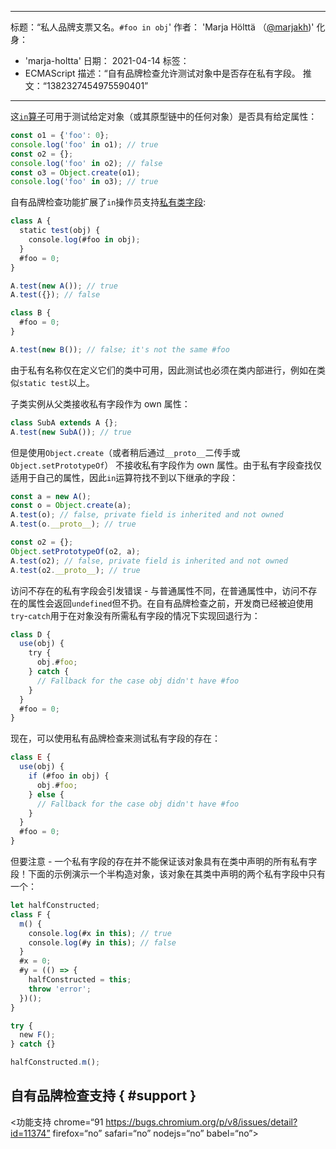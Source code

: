 ***

标题：“私人品牌支票又名。`#foo in obj`'
作者： 'Marja Hölttä （[@marjakh](https://twitter.com/marjakh))'
化身：

*   'marja-holtta'
    日期： 2021-04-14
    标签：
*   ECMAScript
    描述：“自有品牌检查允许测试对象中是否存在私有字段。
    推文：“1382327454975590401”

***

这[`in`算子](https://developer.mozilla.org/en-US/docs/Web/JavaScript/Reference/Operators/in)可用于测试给定对象（或其原型链中的任何对象）是否具有给定属性：

```javascript
const o1 = {'foo': 0};
console.log('foo' in o1); // true
const o2 = {};
console.log('foo' in o2); // false
const o3 = Object.create(o1);
console.log('foo' in o3); // true
```

自有品牌检查功能扩展了`in`操作员支持[私有类字段](https://v8.dev/features/class-fields#private-class-fields):

```javascript
class A {
  static test(obj) {
    console.log(#foo in obj);
  }
  #foo = 0;
}

A.test(new A()); // true
A.test({}); // false

class B {
  #foo = 0;
}

A.test(new B()); // false; it's not the same #foo
```

由于私有名称仅在定义它们的类中可用，因此测试也必须在类内部进行，例如在类似`static test`以上。

子类实例从父类接收私有字段作为 own 属性：

```javascript
class SubA extends A {};
A.test(new SubA()); // true
```

但是使用`Object.create`（或者稍后通过`__proto__`二传手或`Object.setPrototypeOf`） 不接收私有字段作为 own 属性。由于私有字段查找仅适用于自己的属性，因此`in`运算符找不到以下继承的字段：

```javascript
const a = new A();
const o = Object.create(a);
A.test(o); // false, private field is inherited and not owned
A.test(o.__proto__); // true

const o2 = {};
Object.setPrototypeOf(o2, a);
A.test(o2); // false, private field is inherited and not owned
A.test(o2.__proto__); // true
```

访问不存在的私有字段会引发错误 - 与普通属性不同，在普通属性中，访问不存在的属性会返回`undefined`但不扔。在自有品牌检查之前，开发商已经被迫使用`try`-`catch`用于在对象没有所需私有字段的情况下实现回退行为：

```javascript
class D {
  use(obj) {
    try {
      obj.#foo;
    } catch {
      // Fallback for the case obj didn't have #foo
    }
  }
  #foo = 0;
}
```

现在，可以使用私有品牌检查来测试私有字段的存在：

```javascript
class E {
  use(obj) {
    if (#foo in obj) {
      obj.#foo;
    } else {
      // Fallback for the case obj didn't have #foo
    }
  }
  #foo = 0;
}
```

但要注意 - 一个私有字段的存在并不能保证该对象具有在类中声明的所有私有字段！下面的示例演示一个半构造对象，该对象在其类中声明的两个私有字段中只有一个：

```javascript
let halfConstructed;
class F {
  m() {
    console.log(#x in this); // true
    console.log(#y in this); // false
  }
  #x = 0;
  #y = (() => {
    halfConstructed = this;
    throw 'error';
  })();
}

try {
  new F();
} catch {}

halfConstructed.m();
```

## 自有品牌检查支持 { #support }

<功能支持 chrome=“91 https://bugs.chromium.org/p/v8/issues/detail?id=11374” firefox=“no” safari=“no” nodejs=“no” babel=“no”></feature-support>
